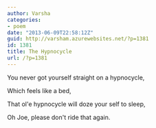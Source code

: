 ```yaml
---
author: Varsha
categories:
- poem
date: "2013-06-09T22:58:12Z"
guid: http://varsham.azurewebsites.net/?p=1381
id: 1381
title: The Hypnocycle
url: /?p=1381
---
```


You never got yourself straight on a hypnocycle,

Which feels like a bed,

That ol'e hypnocycle will doze your self to sleep,

Oh Joe, please don't ride that again.